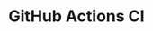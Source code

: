 # GitHub Actions CI



































































































































































































































































































































































































































































































































































































































































































































































































































































































































































